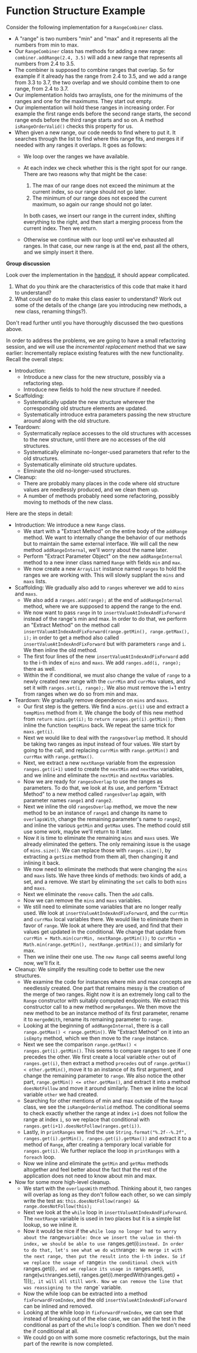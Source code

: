 # Function Structure Example

Consider the following implementation for a `RangeCombiner` class.

- A "range" is two numbers "min" and "max" and it represents all the numbers from min to max.
- Our `RangeCombiner` class has methods for adding a new range: `combiner.addRange(2.4, 3.5)` will add a new range that represents all numbers from 2.4 to 3.5.
- The combiner is supposed to combine ranges that overlap. So for example if it already has the range from 2.4 to 3.5, and we add a range from 3.3 to 3.7, the two overlap and we should combine them to one range, from 2.4 to 3.7.
- Our implementation holds two arraylists, one for the minimums of the ranges and one for the maximums. They start out empty.
- Our implementation will hold these ranges in increasing order. For example the first range ends before the second range starts, the second range ends before the third range starts and so on. A method `isRangeOrderValid()` checks this property for us.
- When given a new range, our code needs to find where to put it. It searches through the list to find where this range fits, and merges it if needed with any ranges it overlaps. It goes as follows:
    - We loop over the ranges we have available.
    - At each index we check whether this is the right spot for our range. There are two reasons why that might be the case:
        1. The max of our range does not exceed the minimum at the current index, so our range should not go later.
        2. The minimum of our range does not exceed the current maximum, so again our range should not go later.

        In both cases, we insert our range in the current index, shifting everything to the  right, and then start a merging process from the current index. Then we return.
    - Otherwise we continue with our loop until we've exhausted all ranges. In that case, our new range is at the end, past all the others, and we simply insert it there.


**Group discussion**

Look over the implementation in the [handout](activity3-1functionStructureHandout.md), it should appear complicated.

1. What do you think are the characteristics of this code that make it hard to understand?
2. What could we do to make this class easier to understand? Work out some of the details of the change (are you introducing new methods, a new class, renaming things?).

Don't read further until you have thoroughly discussed the two questions above.

In order to address the problems, we are going to have a small refactoring session, and we will use the *incremental replacement* method that we saw earlier: Incrementally replace existing features with the new functionality. Recall the overall steps:

- Introduction:
    - Introduce a new class for the new structure, possibly via a refactoring step.
    - Introduce new fields to hold the new structure if needed.
- Scaffolding:
    - Systematically update the new structure wherever the corresponding old structure elements are updated.
    - Systematically introduce extra parameters passing the new structure around along with the old structure.
- Teardown:
    - Systermatically replace accesses to the old structures with accesses to the new structure, until there are no accesses of the old structures.
    - Systematically eliminate no-longer-used parameters that refer to the old structures.
    - Systematically eliminate old structure updates.
    - Eliminate the old no-longer-used structures.
- Cleanup:
    - There are probably many places in the code where old structure values are needlessly produced, and we clean them up.
    - A number of methods probably need some refactoring, possibly moving to methods of the new class.

Here are the steps in detail:

- Introduction: We introduce a new `Range` class.
    - We start with a "Extract Method" on the entire body of the `addRange` method. We want to internally change the behavior of our methods but to maintain the same external interface. We will call the new method `addRangeInternal`, we'll worry about the name later.
    - Perform "Extract Parameter Object" on the new `addRangeInternal` method to a new inner class named `Range` with fields `min` and `max`.
    - We now create a new `ArrayList` instance named `ranges` to hold the ranges we are working with. This will slowly supplant the `mins` and `maxs` lists.
- Scaffolding: We gradually also add to `ranges` wherever we add to `mins` and `maxs`.
    - We also add a `ranges.add(range);` at the end of `addRangeInternal` method, where we are supposed to append the range to the end.
    - We now want to pass `range` in to `insertValueAtIndexAndFixForward` instead of the range's min and max. In order to do that, we perform an "Extract Method" on the method call `insertValueAtIndexAndFixForward(range.getMin(), range.getMax(), i);` in order to get a method also called `insertValueAtIndexAndFixForward` but with parameters `range` and `i`. We then inline the old method.
    - The first four lines of the new `insertValueAtIndexAndFixForward` add to the i-th index of `mins` and `maxs`. We add `ranges.add(i, range);` there as well.
    - Within the if conditional, we must also change the value of `range` to a newly created new range with the `currMin` and `currMax` values, and set it with `ranges.set(i, range);`. We also must remove the i+1 entry from ranges when we do so from min and max.
- Teardown: We gradually remove dependence on `mins` and `maxs`.
    - Our first step is the getters. We find a `mins.get(i)` use and extract a `tempMins` method from it. We change the body of this new method from `return mins.get(i);` to `return ranges.get(i).getMin();` then inline the function `tempMins` back. We repeat the same trick for `maxs.get(i)`.
    - Next we would like to deal with the `rangesOverlap` method. It should be taking two ranges as input instead of four values. We start by going to the call, and replacing `currMin` with `range.getMin()` and `currMax` with `range.getMax()`.
    - Next, we extract a new `nextRange` variable from the expression `ranges.get(i+1)` used to create  the `nextMin` and `nextMax` variables, and we inline and eliminate the `nextMin` and `nextMax` variables.
    - Now we are ready for `rangesOverlap` to use the ranges as parameters. To do that, we look at its use, and perform "Extract Method" to a new method called `rangesOverlap` again, with parameter names `range1` and `range2`.
    - Next we inline the old `rangesOverlap` method, we move the new method to be an instance of `range1` and change its name to `overlapsWith`, change the remaining parameter's name to `range2`, and inline the various `getMin` and `getMax` uses. The method could still use some work, maybe we'll return to it later.
    - Now it is time to eliminate the remaining `mins` and `maxs` uses. We already eliminated the getters. The only remaining issue is the usage of `mins.size()`. We can replace those with `ranges.size()`, by extracting a `getSize` method from them all, then changing it and inlining it back.
    - We now need to eliminate the methods that were changing the `mins` and `maxs` lists. We have three kinds of methods: two kinds of add, a set, and a remove. We start by eliminating the `set` calls to both `mins` and `maxs`.
    - Next we eliminate the `remove` calls. Then the `add` calls.
    - Now we can remove the `mins` and `maxs` variables.
    - We still need to eliminate some variables that are no longer really used. We look at `insertValueAtIndexAndFixForward`, and the `currMin` and `currMax` local variables there. We would like to eliminate them in favor of `range`. We look at where they are used, and find that their values get updated in the conditional. We change that update from `currMin = Math.min(currMin, nextRange.getMin());` to `currMin = Math.min(range.getMin(), nextRange.getMin());` and similarly for max.
    - Then we inline their one use. The `new Range` call seems aweful long now, we'll fix it.
- Cleanup: We simplify the resulting code to better use the new structures.
    - We examine the code for instances where min and max concepts are needlessly created. One part that remains messy is the creation of the merge of two ranges. Right now it is an extremely long call to the `Range` constructor with suitably computed endpoints. We extract this constructor call to a new method `mergeRanges`. We then move the new method to be an instance method of its first parameter, rename it to `mergedWith`, rename its remaining parameter to `range`.
    - Looking at the beginning of `addRangeInternal`, there is a call `range.getMax() < range.getMin()`. We "Extract Method" on it into an `isEmpty` method, which we then move to the `range` instance.
    - Next we see the comparison `range.getMax() < ranges.get(i).getMin()`. This seems to compare ranges to see if one precedes the other. We first create a local variable `other` out of `ranges.get(i)`, then extract a method `precedes` out of `range.getMax() < other.getMin()`, move it to an instance of its first argument, and change the remaining parameter to `range`. We also notice the other part, `range.getMin() <= other.getMax()`, and extract it into a method `doesNotFollow` and move it around similarly. Then we inline the local variable `other` we had created.
    - Searching for other mentions of min and max outside of the `Range` class, we see the `isRangeOrderValid` method. The conditional seems to check exactly whether the range at index `i+1` does not follow the range at index `i`, so we replace that conditional with `ranges.get(i+1).doesNotFollow(ranges.get(i))`.
    - Lastly, in `printRanges` we find the use `String.format("%.2f--%.2f", ranges.get(i).getMin(), ranges.get(i).getMax())` and extract it to a method of `Range`, after creating a temporary local variable for `ranges.get(i)`. We further replace the loop in `printRanges` with a `foreach` loop.
    - Now we inline and eliminate the `getMin` and `getMax` methods altogether and feel better about the fact that the rest of the application does not need to know about min and max.
- Now for some more high-level cleanup.
    - We start with the `overlapsWith` method. Thinking about it, two ranges will overlap as long as they don't follow each other, so we can simply write the test as: `this.doesNotFollow(range) && range.doesNotFollow(this);`
    - Next we look at the `while` loop in `insertValueAtIndexAndFixForward`. The `nextRange` variable is used in two places but it is a simple list lookup, so we inline it.
    - Now it would be nice if the `while loop no longer had to worry about the `range` variable: Once we insert the value in the `i`-th index, we should be able to use `ranges.get(i)` instead. In order to do that, let's see what we do with `range`: We merge it with the next range, then put the result into the `i`-th index. So if we replace the usage of `range`in the conditional check with `ranges.get(i)`, and we replace its usage in `ranges.set(i, range)` with `ranges.set(i, ranges.get(i).mergedWith(ranges.get(i + 1)));`, it will all still work. Now we can remove the line that was reassigning to the `range` variable.
    - Now the while loop can be extracted into a method `fixForwardFromIndex`, and the old `insertValueAtIndexAndFixForward` can be inlined and removed.
    - Looking at the while loop in `fixForwardFromIndex`, we can see that instead of breaking out of the else case, we can add the test in the conditional as part of the `while` loop's condition. Then we don't need the if conditional at all.
    - We could go on with some more cosmetic refactorings, but the main part of the rewrite is now completed.
